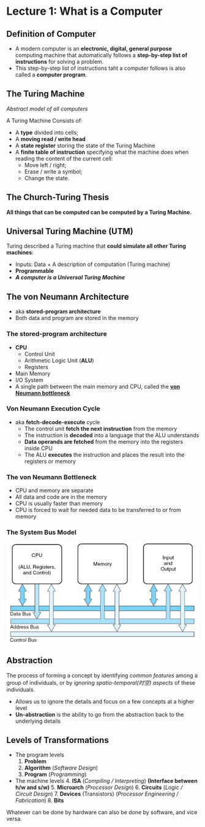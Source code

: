 # Lecture 1: What is a Computer

## Definition of Computer

- A modern computer is an **electronic, digital, general purpose** computing machine that automatically follows a **step-by-step list of instructions** for solving a problem.
- This step-by-step list of instructions taht a computer follows is also called a **computer program**.

## The Turing Machine

_Abstract model of all computers_

A Turing Machine Consists of:

- A **type** divided into cells;
- A **moving read / write head**
- A **state register** storing the state of the Turing Machine
- A **finite table of instruction** specifying what the machine does when reading the content of the current cell:
  - Move left / right;
  - Erase / write a symbol;
  - Change the state.

## The Church-Turing Thesis

**All things that can be computed can be computed by a Turing Machine.**

## Universal Turing Machine (**UTM**)

Turing described a Turing machine that **could simulate all other Turing machines**:

- Inputs: Data + A description of computation (Turing machine)
- **Programmable**
- _**A computer is a Universal Turing Machine**_

## The von Neumann Architecture

- aka **stored-program architecture**
- Both data and program are stored in the memory

### The stored-program architecture

- **CPU**
  - Control Unit
  - Arithmetic Logic Unit (**ALU**)
  - Registers
- Main Memory
- I/O System
- A single path between the main memory and CPU, called the [**von Neumann bottleneck**](#the-von-neumann-bottleneck)

### Von Neumann Execution Cycle

- aka **fetch-decode-execute** cycle
  - The control unit **fetch the next instruction** from the memory
  - The instruction is **decoded** into a language that the ALU understands
  - **Data operands are fetched** from the memory into the registers inside CPU
  - The ALU **executes** the instruction and places the result into the registers or memory

### The von Neumann Bottleneck

- CPU and memory are separate
- All data and code are in the memory
- CPU is usually faster than memory
- CPU is forced to wait for needed data to be transferred to or from memory

### The System Bus Model

![System Bus Model](./img/system-bus-model.png)

## Abstraction

The process of forming a concept by identifying _common features_ among a group of individuals, or by _ignoring spatio-temporal(时空) aspects_ of these individuals.

- Allows us to ignore the details and focus on a few concepts at a higher level
- **Un-abstraction** is the ability to go from the abstraction back to the underlying details

## Levels of Transformations

- The program levels
  1. **Problem**
  2. **Algorithm** (_Software Design_)
  3. **Program** (_Programming_)
- The machine levels
  4. **ISA** (_Compiling / Interpreting_) **(Interface between h/w and s/w)**
  5. **Microarch** (_Processor Design_)
  6. **Circuits** (_Logic / Circuit Design_)
  7. **Devices** (Transistors) (_Processor Engineering / Fabrication_)
  8. **Bits**

Whatever can be done by hardware can also be done by software, and vice versa.
